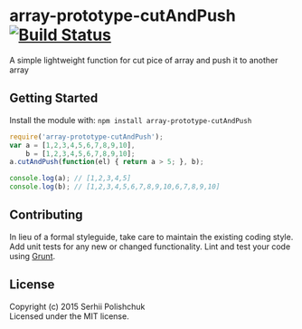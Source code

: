 # array-prototype-cutAndPush [![Build Status](https://secure.travis-ci.org/spolischook/array-prototype-cutAndPush.png?branch=master)](http://travis-ci.org/spolischook/array-prototype-cutAndPush)

A simple lightweight function for cut pice of array and push it to another array

## Getting Started
Install the module with: `npm install array-prototype-cutAndPush`

```javascript
require('array-prototype-cutAndPush');
var a = [1,2,3,4,5,6,7,8,9,10],
    b = [1,2,3,4,5,6,7,8,9,10];
a.cutAndPush(function(el) { return a > 5; }, b);

console.log(a); // [1,2,3,4,5]
console.log(b); // [1,2,3,4,5,6,7,8,9,10,6,7,8,9,10]
```

## Contributing
In lieu of a formal styleguide, take care to maintain the existing coding style. Add unit tests for any new or changed functionality. Lint and test your code using [Grunt](http://gruntjs.com/).

## License
Copyright (c) 2015 Serhii Polishchuk  
Licensed under the MIT license.
